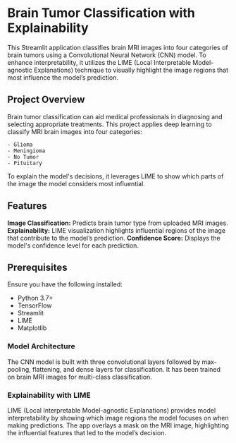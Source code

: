 # Brain Tumor Classification with Explainability
This Streamlit application classifies brain MRI images into four categories of brain tumors using a Convolutional Neural Network (CNN) model. To enhance interpretability, it utilizes the LIME (Local Interpretable Model-agnostic Explanations) technique to visually highlight the image regions that most influence the model’s prediction.
## Project Overview
Brain tumor classification can aid medical professionals in diagnosing and selecting appropriate treatments. This project applies deep learning to classify MRI brain images into four categories:

    - Glioma
    - Meningioma
    - No Tumor
    - Pituitary
To explain the model's decisions, it leverages LIME to show which parts of the image the model considers most influential.
## Features
**Image Classification:** Predicts brain tumor type from uploaded MRI images.
**Explainability:** LIME visualization highlights influential regions of the image that contribute to the model’s prediction.
**Confidence Score:** Displays the model's confidence level for each prediction.
## Prerequisites
Ensure you have the following installed:

- Python 3.7+
- TensorFlow
- Streamlit
- LIME
- Matplotlib
### Model Architecture
The CNN model is built with three convolutional layers followed by max-pooling, flattening, and dense layers for classification. It has been trained on brain MRI images for multi-class classification.

### Explainability with LIME
LIME (Local Interpretable Model-agnostic Explanations) provides model interpretability by showing which image regions the model focuses on when making predictions. The app overlays a mask on the MRI image, highlighting the influential features that led to the model’s decision.
